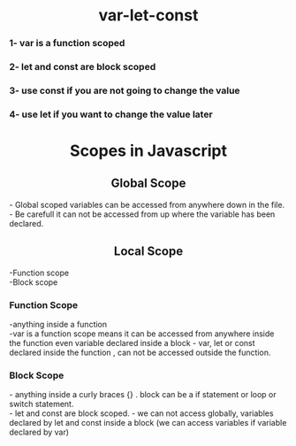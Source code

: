 <h1 align="center">var-let-const</h1>
<h3 align="left">1- var is a function scoped </h3>
<h3 align="left">2- let and const are block scoped</h3>
<h3 align="left">3- use const if you are not going to change the value</h3>
<h3 align="left">4- use let if you want to change the value later</h3>

<h1 align="center">Scopes in Javascript</h1>
<h2 align="center">Global Scope</h2>
- Global scoped variables can be accessed from anywhere down in the file. <br>
- Be carefull it can not be accessed from up where the variable has been declared.

<h2 align="center">Local Scope</h2>
-Function scope <br>
-Block scope <br>
<h3 align="left">Function Scope</h3>
-anything inside a function <br>
-var is a function scope means it can be accessed from anywhere inside the function even variable declared inside a block 
- var, let or const declared inside the function , can not be accessed outside the function. 
<h3 align="left">Block Scope</h3>
- anything inside a curly braces {} . block can be a if statement or loop or switch statement.<br>
- let and const are block scoped.
- we can not access globally, variables declared by let and const inside a block (we can access variables if variable declared by var)



